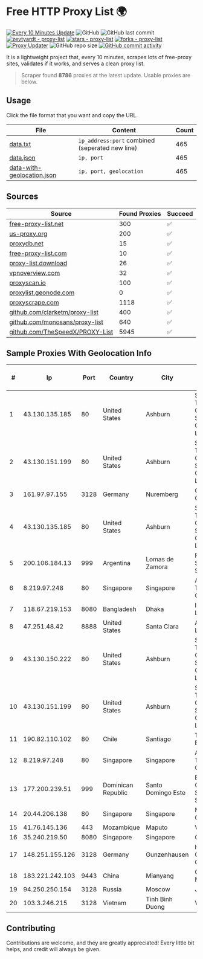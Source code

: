 
# Free HTTP Proxy List 🌍

[![Every 10 Minutes Update](https://github.com/mertguvencli/http-proxy-list/actions/workflows/main.yml/badge.svg?branch=main)](https://github.com/mertguvencli/http-proxy-list/actions/workflows/main.yml)
![GitHub](https://img.shields.io/github/license/mertguvencli/http-proxy-list)
![GitHub last commit](https://img.shields.io/github/last-commit/mertguvencli/http-proxy-list)
[![zevtyardt - proxy-list](https://img.shields.io/static/v1?label=zevtyardt&message=proxy-list&color=blue&logo=github)](https://github.com/zevtyardt/proxy-list "Go to GitHub repo")
[![stars - proxy-list](https://img.shields.io/github/stars/zevtyardt/proxy-list?style=social)](https://github.com/zevtyardt/proxy-list)
[![forks - proxy-list](https://img.shields.io/github/forks/zevtyardt/proxy-list?style=social)](https://github.com/zevtyardt/proxy-list)
[![Proxy Updater](https://github.com/zevtyardt/proxy-list/workflows/Proxy%20Updater/badge.svg)](https://github.com/zevtyardt/proxy-list/actions?query=workflow:"Proxy+Updater")
![GitHub repo size](https://img.shields.io/github/repo-size/zevtyardt/proxy-list)
[![GitHub commit activity](https://img.shields.io/github/commit-activity/m/zevtyardt/proxy-list?logo=commits)](https://github.com/zevtyardt/proxy-list/commits/main)

It is a lightweight project that, every 10 minutes, scrapes lots of free-proxy sites, validates if it works, and serves a clean proxy list.

> Scraper found **8786** proxies at the latest update. Usable proxies are below.

## Usage

Click the file format that you want and copy the URL.

|File|Content|Count|
|----|-------|-----|
|[data.txt](https://raw.githubusercontent.com/mertguvencli/http-proxy-list/main/proxy-list/data.txt)|`ip_address:port` combined (seperated new line)|465|
|[data.json](https://raw.githubusercontent.com/mertguvencli/http-proxy-list/main/proxy-list/data.json)|`ip, port`|465|
|[data-with-geolocation.json](https://raw.githubusercontent.com/mertguvencli/http-proxy-list/main/proxy-list/data-with-geolocation.json)|`ip, port, geolocation`|465|

## Sources

|Source|Found Proxies|Succeed|
|------|-------------|-------|
|[free-proxy-list.net](https://free-proxy-list.net)|300|✅|
|[us-proxy.org](https://www.us-proxy.org)|200|✅|
|[proxydb.net](http://proxydb.net)|15|✅|
|[free-proxy-list.com](https://free-proxy-list.com/?page=&port=&type%5B%5D=http&type%5B%5D=https&up_time=0&search=Search)|10|✅|
|[proxy-list.download](https://www.proxy-list.download/HTTP)|26|✅|
|[vpnoverview.com](https://vpnoverview.com/privacy/anonymous-browsing/free-proxy-servers)|32|✅|
|[proxyscan.io](https://www.proxyscan.io)|100|✅|
|[proxylist.geonode.com](https://proxylist.geonode.com/api/proxy-list?limit=300&page=1&sort_by=lastChecked&sort_type=desc&protocols=http,https)|0|✅|
|[proxyscrape.com](https://api.proxyscrape.com/v2/?request=displayproxies&protocol=http&timeout=10000&country=all&ssl=all&anonymity=all)|1118|✅|
|[github.com/clarketm/proxy-list](https://raw.githubusercontent.com/clarketm/proxy-list/master/proxy-list-raw.txt)|400|✅|
|[github.com/monosans/proxy-list](https://raw.githubusercontent.com/monosans/proxy-list/main/proxies/http.txt)|640|✅|
|[github.com/TheSpeedX/PROXY-List](https://raw.githubusercontent.com/TheSpeedX/PROXY-List/master/http.txt)|5945|✅|


## Sample Proxies With Geolocation Info

|#|Ip|Port|Country|City|Internet Service Provider|
|-|--|----|-------|----|-------------------------|
|1|43.130.135.185|80|United States|Ashburn|Shenzhen Tencent Computer Systems Company Limited|
|2|43.130.151.199|80|United States|Ashburn|Shenzhen Tencent Computer Systems Company Limited|
|3|161.97.97.155|3128|Germany|Nuremberg|Contabo GmbH|
|4|43.130.135.185|80|United States|Ashburn|Shenzhen Tencent Computer Systems Company Limited|
|5|200.106.184.13|999|Argentina|Lomas de Zamora|Fullnet Solutions S.A.S.|
|6|8.219.97.248|80|Singapore|Singapore|Alibaba (US) Technology Co., Ltd.|
|7|118.67.219.153|8080|Bangladesh|Dhaka|InterCloud Limited|
|8|47.251.48.42|8888|United States|Santa Clara|Alibaba.com LLC|
|9|43.130.150.222|80|United States|Ashburn|Shenzhen Tencent Computer Systems Company Limited|
|10|43.130.151.199|80|United States|Ashburn|Shenzhen Tencent Computer Systems Company Limited|
|11|190.82.110.102|80|Chile|Santiago|Telefonica Empresas|
|12|8.219.97.248|80|Singapore|Singapore|Alibaba (US) Technology Co., Ltd.|
|13|177.200.239.51|999|Dominican Republic|Santo Domingo Este|ESQUIRE CORPORATE SERVICES, S.R.L.|
|14|20.44.206.138|80|Singapore|Singapore|Microsoft Corporation|
|15|41.76.145.136|443|Mozambique|Maputo|VM  S.A|
|16|35.240.219.50|8080|Singapore|Singapore|Google LLC|
|17|148.251.155.126|3128|Germany|Gunzenhausen|Hetzner Online GmbH|
|18|183.221.242.103|9443|China|Mianyang|China Mobile|
|19|94.250.250.154|3128|Russia|Moscow|JSC IOT|
|20|103.3.246.215|3128|Vietnam|Tinh Binh Duong|VDATA|



## Contributing

Contributions are welcome, and they are greatly appreciated! Every
little bit helps, and credit will always be given.

